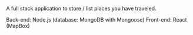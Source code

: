 A full stack application to store / list places you have traveled.

Back-end: Node.js (database: MongoDB with Mongoose)
Front-end: React (MapBox)
